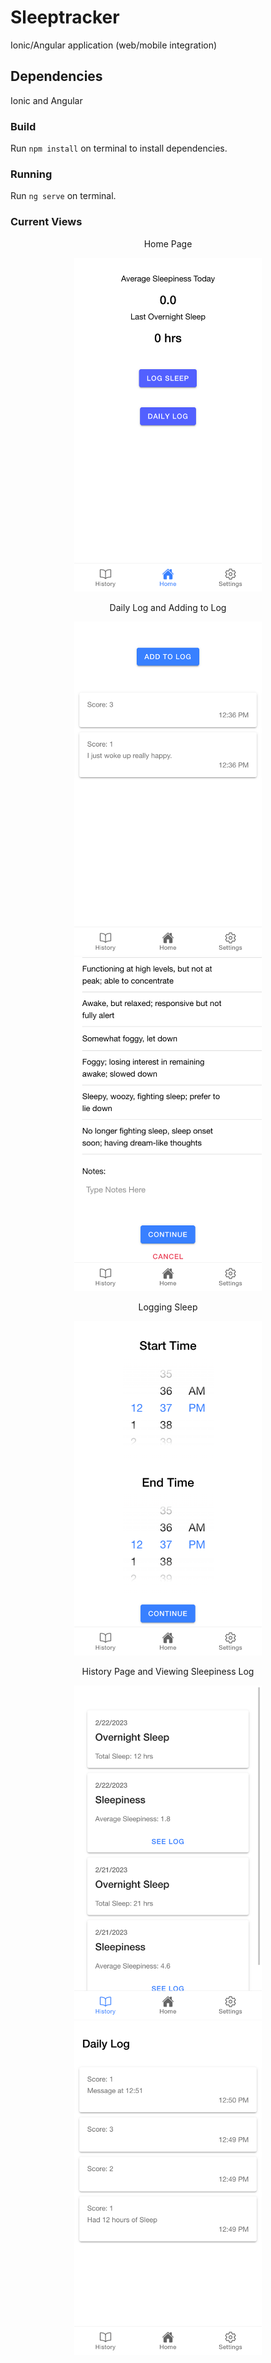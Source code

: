 # Sleeptracker  
Ionic/Angular application (web/mobile integration)

## Dependencies  
Ionic and Angular  

### Build

Run `npm install` on terminal to install dependencies.  

### Running  

Run `ng serve` on terminal.  

### Current Views
<p align="center">Home Page</p>
<p align="center">
  <img src=".sample/home-page.png" width="300" title="Home Page">
</p>
<p align="center">Daily Log and Adding to Log</p>
<p align="center">
  <img src=".sample/daily-page.png" width="300" title="Daily Page">
  <img src=".sample/rate-page.png" width="300" title="Rate Page">
</p>
<p align="center">Logging Sleep</p>
<p align="center">
  <img src=".sample/time-page.png" width="300" title="Time Page">
</p>
<p align="center">History Page and Viewing Sleepiness Log</p>
<p align="center">
  <img src=".sample/history-page.png" width="300" title="History Page">
  <img src=".sample/log-page.png" width="300" title="Log Page">
</p>
